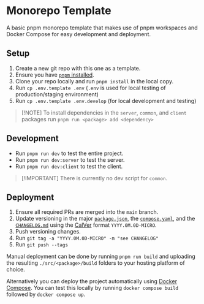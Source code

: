 # Monorepo Template

A basic pnpm monorepo template that makes use of pnpm workspaces and Docker Compose for easy development and deployment.

## Setup

1. Create a new git repo with this one as a template.
2. Ensure you have [`pnpm` installed](https://pnpm.io/).
3. Clone your repo locally and run `pnpm install` in the local copy.
4. Run `cp .env.template .env` (`.env` is used for local testing of production/staging environment)
5. Run `cp .env.template .env.develop` (for local development and testing)

> [!NOTE] To install dependencies in the `server`, `common`, and `client` packages run `pnpm run <package> add <dependency>`

## Development

- Run `pnpm run dev` to test the entire project.
- Run `pnpm run dev:server` to test the server.
- Run `pnpm run dev:client` to test the client.

> [!IMPORTANT] There is currently no dev script for `common`.

## Deployment

1. Ensure all required PRs are merged into the `main` branch.
2. Update versioning in the major [`package.json`](package.json), the [`compose.yaml`](compose.yaml), and the [`CHANGELOG.md`](CHANGELOG.md) using the [CalVer](https://calver.org/) format `YYYY.0M.0D-MICRO`.
3. Push versioning changes.
4. Run `git tag -a "YYYY.0M.0D-MICRO" -m "see CHANGELOG"`
5. Run `git push --tags`

Manual deployment can be done by running `pnpm run build` and uploading the resulting `./src/<package>/build` folders to your hosting platform of choice.

Alternatively you can deploy the project automatically using [Docker Compose](https://docs.docker.com/compose/). You can test this locally by running `docker compose build` followed by `docker compose up`.

